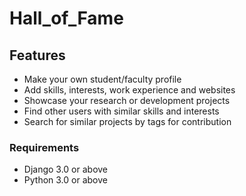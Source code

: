 # Hall_of_Fame
## Features
- Make your own student/faculty profile
- Add skills, interests, work experience and websites
- Showcase your research or development projects
- Find other users with similar skills and interests
- Search for similar projects by tags for contribution
### Requirements
- Django 3.0 or above
- Python 3.0 or above
